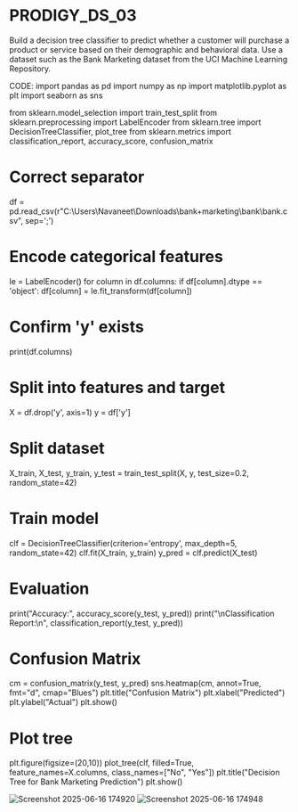 # PRODIGY_DS_03
Build a decision tree classifier to predict whether a customer will purchase a product or service based on their demographic and behavioral data. Use a dataset such as the Bank Marketing dataset from the UCI Machine Learning Repository.

CODE:
import pandas as pd
import numpy as np
import matplotlib.pyplot as plt
import seaborn as sns

from sklearn.model_selection import train_test_split
from sklearn.preprocessing import LabelEncoder
from sklearn.tree import DecisionTreeClassifier, plot_tree
from sklearn.metrics import classification_report, accuracy_score, confusion_matrix

# Correct separator
df = pd.read_csv(r"C:\Users\Navaneet\Downloads\bank+marketing\bank\bank.csv", sep=';')

# Encode categorical features
le = LabelEncoder()
for column in df.columns:
    if df[column].dtype == 'object':
        df[column] = le.fit_transform(df[column])

# Confirm 'y' exists
print(df.columns)

# Split into features and target
X = df.drop('y', axis=1)
y = df['y']

# Split dataset
X_train, X_test, y_train, y_test = train_test_split(X, y, test_size=0.2, random_state=42)

# Train model
clf = DecisionTreeClassifier(criterion='entropy', max_depth=5, random_state=42)
clf.fit(X_train, y_train)
y_pred = clf.predict(X_test)

# Evaluation
print("Accuracy:", accuracy_score(y_test, y_pred))
print("\nClassification Report:\n", classification_report(y_test, y_pred))

# Confusion Matrix
cm = confusion_matrix(y_test, y_pred)
sns.heatmap(cm, annot=True, fmt="d", cmap="Blues")
plt.title("Confusion Matrix")
plt.xlabel("Predicted")
plt.ylabel("Actual")
plt.show()

# Plot tree
plt.figure(figsize=(20,10))
plot_tree(clf, filled=True, feature_names=X.columns, class_names=["No", "Yes"])
plt.title("Decision Tree for Bank Marketing Prediction")
plt.show()

![Screenshot 2025-06-16 174920](https://github.com/user-attachments/assets/49a68054-6f47-435b-8ba3-beab830d2bc9)
![Screenshot 2025-06-16 174948](https://github.com/user-attachments/assets/104464c8-26fa-4bfa-bb75-5b2b5e7cc4c1)

